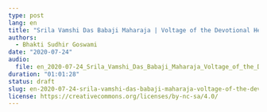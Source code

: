 ```yaml
---
type: post
lang: en
title: "Srila Vamshi Das Babaji Maharaja | Voltage of the Devotional Heart"
authors:
  - Bhakti Sudhir Goswami
date: "2020-07-24"
audio:
  file: en_2020-07-24_Srila_Vamshi_Das_Babaji_Maharaja_Voltage_of_the_Devotional_Heart.mp3
duration: "01:01:28"
status: draft
slug: en-2020-07-24-srila-vamshi-das-babaji-maharaja-voltage-of-the-devotional-heart
license: https://creativecommons.org/licenses/by-nc-sa/4.0/
---
```


